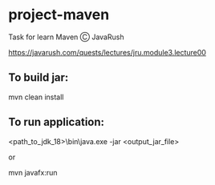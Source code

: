 # project-maven

Task for learn Maven Ⓒ JavaRush

https://javarush.com/quests/lectures/jru.module3.lecture00

## To build jar:

mvn clean install

## To run application:

<path_to_jdk_18>\bin\java.exe -jar <output_jar_file>

or

mvn javafx:run
